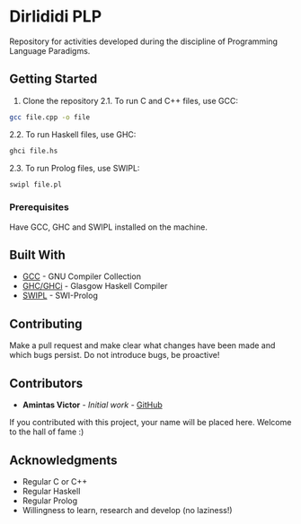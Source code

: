 # Dirlididi PLP
Repository for activities developed during the discipline of Programming Language Paradigms.

## Getting Started
1. Clone the repository
2.1. To run C and C++ files, use GCC:
```bash
gcc file.cpp -o file
```
2.2. To run Haskell files, use GHC:
```bash
ghci file.hs
```
2.3. To run Prolog files, use SWIPL:
```bash
swipl file.pl
```
### Prerequisites
Have GCC, GHC and SWIPL installed on the machine.

## Built With
* [GCC](https://gcc.gnu.org/) - GNU Compiler Collection
* [GHC/GHCi](https://www.haskell.org/ghc/) - Glasgow Haskell Compiler
* [SWIPL](http://www.swi-prolog.org/) - SWI-Prolog

## Contributing
Make a pull request and make clear what changes have been made and which bugs persist. Do not introduce bugs, be proactive!

## Contributors
* **Amintas Victor** - *Initial work* - [GitHub](https://github.com/amintasvrp)

 If you contributed with this project, your name will be placed here. Welcome to the hall of fame :)

## Acknowledgments
* Regular C or C++
* Regular Haskell
* Regular Prolog
* Willingness to learn, research and develop (no laziness!)
